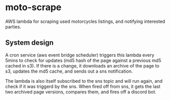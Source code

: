 
# moto-scrape

AWS lambda for scraping used motorcycles listings, and notifying interested parties.

## System design

A cron service (aws event bridge scheduler) triggers this lambda every 5mins to check for updates (md5 hash of the page against a previous md5 cached in s3).
If there is a change, it downloads an archive of the page to s3, updates the md5 cache, and sends out a sns notification.

The lambda is also itself subscribed to the sns topic and will run again, and check if it was triggerd by the sns.
When fired off from sns, it gets the last two archived page versions, compares them, and fires off a discord bot. 

 
